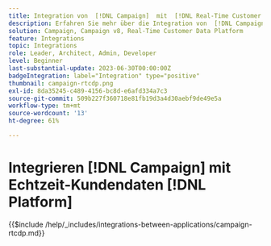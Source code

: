 ```yaml
---
title: Integration von  [!DNL Campaign]  mit  [!DNL Real-Time Customer Data Platform]
description: Erfahren Sie mehr über die Integration von  [!DNL Campaign]  mit  [!DNL Real-Time Customer Data Platform].
solution: Campaign, Campaign v8, Real-Time Customer Data Platform
feature: Integrations
topic: Integrations
role: Leader, Architect, Admin, Developer
level: Beginner
last-substantial-update: 2023-06-30T00:00:00Z
badgeIntegration: label="Integration" type="positive"
thumbnail: campaign-rtcdp.png
exl-id: 8da35245-c489-4156-bc8d-e6afd334a7c3
source-git-commit: 509b227f360718e81fb19d3a4d30aebf9de49e5a
workflow-type: tm+mt
source-wordcount: '13'
ht-degree: 61%

---
```


# Integrieren [!DNL Campaign] mit Echtzeit-Kundendaten [!DNL Platform]

{{$include /help/_includes/integrations-between-applications/campaign-rtcdp.md}}
